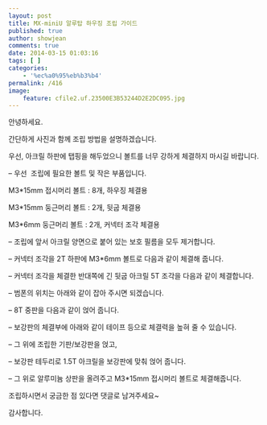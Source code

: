 ```yaml
---
layout: post
title: MX-miniU 알루탑 하우징 조립 가이드
published: true
author: showjean
comments: true
date: 2014-03-15 01:03:16
tags: [ ]
categories:
    - '%ec%a0%95%eb%b3%b4'
permalink: /416
image:
    feature: cfile2.uf.23500E3B53244D2E2DC095.jpg
---
```


  안녕하세요.






  간단하게 사진과 함께 조립 방법을 설명하겠습니다.






  우선, 아크릴 하판에 탭핑을 해두었으니 볼트를 너무 강하게 체결하지 마시길 바랍니다.&nbsp;









  &#8211; 우선 &nbsp;조립에 필요한 볼트 및 작은 부품입니다.&nbsp;



  M3*15mm 접시머리 볼트 : 8개, 하우징 체결용



  M3*15mm 둥근머리 볼트 : 2개, 뒷굽 체결용



  M3*6mm 둥근머리 볼트 : 2개, 커넥터 조각 체결용



  









  &#8211; 조립에 앞서 아크릴 양면으로 붙어 있는 보호 필름을 모두 제거합니다.



  








&#8211; 커넥터 조각을 2T 하판에 M3*6mm 볼트로&nbsp;다음과 같이 체결해 줍니다.


  






&#8211; 커넥터 조각을 체결한 반대쪽에 긴 뒷굽 아크릴 5T 조각을 다음과 같이 체결합니다.&nbsp;


  





  




&#8211; 범폰의 위치는 아래와 같이 잡아 주시면 되겠습니다.


  





  





  






&#8211; 8T 중판을 다음과 같이 얹어 줍니다.


  






&#8211; 보강판의 체결부에 아래와 같이 테이프 등으로 체결력을 높혀 줄 수 있습니다.


  







&#8211; 그 위에 조립한 기판/보강판을 얹고,


  






&#8211; 보강판 테두리로&nbsp;1.5T 아크릴을 보강판에 맞춰 얹어 줍니다.


  





  






&#8211; 그 위로 알루미늄 상판을 올려주고 M3*15mm 접시머리 볼트로 체결해줍니다.


  





  





  






조립하시면서 궁금한 점 있다면 댓글로 남겨주세요~





감사합니다.